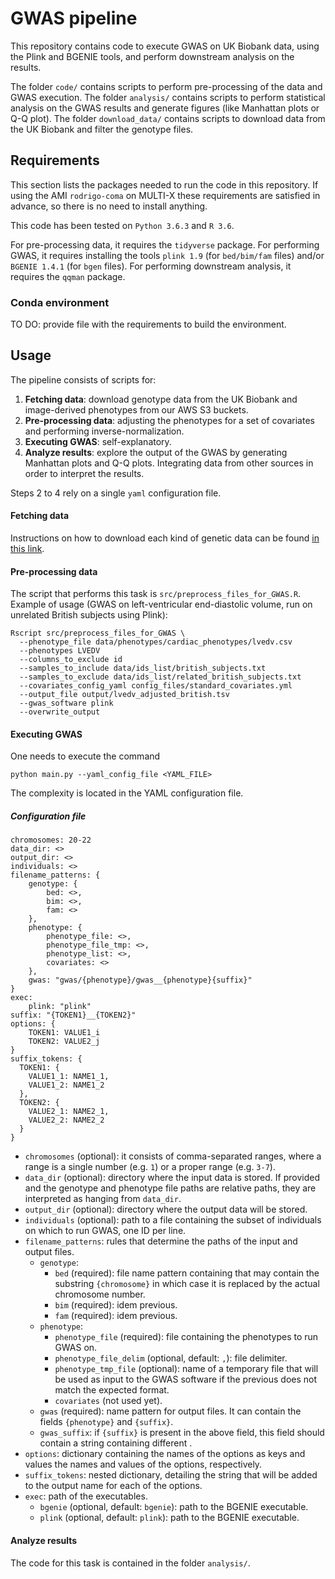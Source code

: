 # GWAS pipeline

This repository contains code to execute GWAS on UK Biobank data, using the Plink and BGENIE tools, and perform downstream analysis on the results.

The folder `code/` contains scripts to perform pre-processing of the data and GWAS execution.
The folder `analysis/` contains scripts to perform statistical analysis on the GWAS results and generate figures (like Manhattan plots or Q-Q plot).
The folder `download_data/` contains scripts to download data from the UK Biobank and filter the genotype files.

## Requirements
This section lists the packages needed to run the code in this repository. If using the AMI `rodrigo-coma` on MULTI-X these requirements are satisfied in advance, so there is no need to install anything. 

This code has been tested on `Python 3.6.3` and `R 3.6`.

For pre-processing data, it requires the `tidyverse` package.
For performing GWAS, it requires installing the tools `plink 1.9` (for `bed/bim/fam` files) and/or `BGENIE 1.4.1` (for `bgen` files).
For performing downstream analysis, it requires the `qqman` package.

### Conda environment
TO DO: provide file with the requirements to build the environment.

## Usage
The pipeline consists of scripts for:
1) **Fetching data**: download genotype data from the UK Biobank and image-derived phenotypes from our AWS S3 buckets.
2) **Pre-processing data**: adjusting the phenotypes for a set of covariates and performing inverse-normalization.
3) **Executing GWAS**: self-explanatory. 
4) **Analyze results**: explore the output of the GWAS by generating Manhattan plots and Q-Q plots. Integrating data from other sources in order to interpret the results.   

Steps 2 to 4 rely on a single `yaml` configuration file.

#### Fetching data
Instructions on how to download each kind of genetic data can be found [in this link](https://biobank.ndph.ox.ac.uk/showcase/showcase/docs/ukbgene_instruct.html).

#### Pre-processing data
The script that performs this task is `src/preprocess_files_for_GWAS.R`.
Example of usage (GWAS on left-ventricular end-diastolic volume, run on unrelated British subjects using Plink):

```
Rscript src/preprocess_files_for_GWAS \
  --phenotype_file data/phenotypes/cardiac_phenotypes/lvedv.csv
  --phenotypes LVEDV
  --columns_to_exclude id 
  --samples_to_include data/ids_list/british_subjects.txt
  --samples_to_exclude data/ids_list/related_british_subjects.txt
  --covariates_config_yaml config_files/standard_covariates.yml
  --output_file output/lvedv_adjusted_british.tsv
  --gwas_software plink
  --overwrite_output
```

#### Executing GWAS
One needs to execute the command

`python main.py --yaml_config_file <YAML_FILE>`

The complexity is located in the YAML configuration file.

##### Configuration file

    chromosomes: 20-22  
    data_dir: <>  
    output_dir: <>  
    individuals: <>  
    filename_patterns: {
        genotype: {
            bed: <>,
            bim: <>, 
            fam: <>
        },
        phenotype: {
            phenotype_file: <>,
            phenotype_file_tmp: <>,
            phenotype_list: <>,   
            covariates: <>
        },
        gwas: "gwas/{phenotype}/gwas__{phenotype}{suffix}"
    }
    exec:
        plink: "plink"
    suffix: "{TOKEN1}__{TOKEN2}"
    options: {
        TOKEN1: VALUE1_i
        TOKEN2: VALUE2_j            
    }
    suffix_tokens: {
      TOKEN1: {
        VALUE1_1: NAME1_1,  
        VALUE1_2: NAME1_2 
      },
      TOKEN2: {
        VALUE2_1: NAME2_1,  
        VALUE2_2: NAME2_2
      }
    }

- `chromosomes` (optional): it consists of comma-separated ranges, where a range is a single number (e.g. `1`) or a proper range (e.g. `3-7`).
- `data_dir` (optional): directory where the input data is stored. If provided and the genotype and phenotype file paths are relative paths, they are interpreted as hanging from `data_dir`.
- `output_dir` (optional): directory where the output data will be stored.
- `individuals` (optional): path to a file containing the subset of individuals on which to run GWAS, one ID per line.
- `filename_patterns`: rules that determine the paths of the input and output files.
  - `genotype`:
    - `bed` (required): file name pattern containing that may contain the substring `{chromosome}` in which case it is replaced by the actual chromosome number. 
    - `bim` (required): idem previous.
    - `fam` (required): idem previous.
  - `phenotype`:
    - `phenotype_file` (required): file containing the phenotypes to run GWAS on.
    - `phenotype_file_delim` (optional, default: `,`): file delimiter.  
    - `phenotype_tmp_file` (optional): name of a temporary file that will be used as input to the GWAS software if the previous does not match the expected format.
    - `covariates` (not used yet).
  - `gwas` (required): name pattern for output files. It can contain the fields `{phenotype}` and `{suffix}`.
  - `gwas_suffix`: if `{suffix}` is present in the above field, this field should contain a string containing different .
- `options`: dictionary containing the names of the options as keys and values the names and values of the options, respectively. 
- `suffix_tokens`: nested dictionary, detailing the string that will be added to the output name for each of the options.
- `exec`: path of the executables.
  - `bgenie` (optional, default: `bgenie`): path to the BGENIE executable.
  - `plink` (optional, default: `plink`): path to the BGENIE executable.
  
#### Analyze results
The code for this task is contained in the folder `analysis/`.
